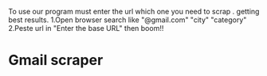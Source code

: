 To use our program must enter the url which one you need to scrap .
getting best results.
1.Open browser search like "@gmail.com" "city" "category"
2.Peste url in "Enter the base URL"
then boom!!

# Gmail scraper